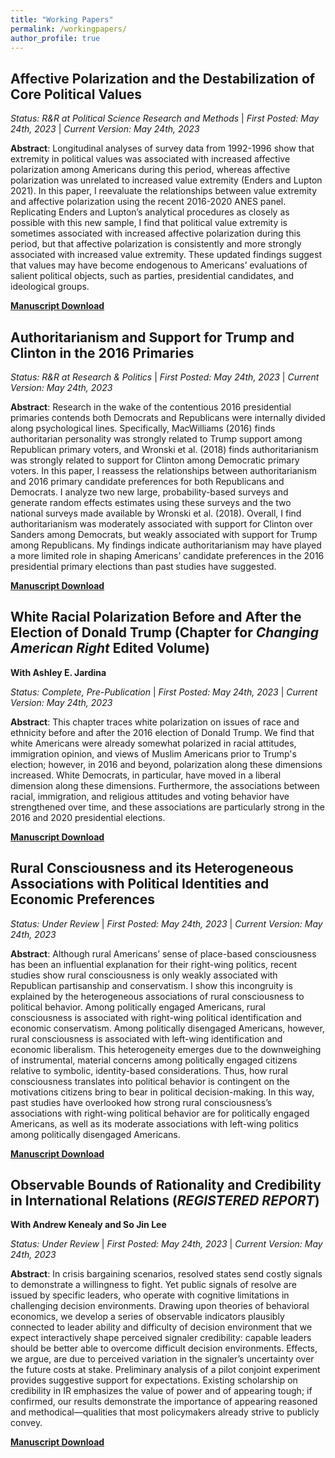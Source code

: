 ```yaml
---
title: "Working Papers"
permalink: /workingpapers/
author_profile: true
---
```

## Affective Polarization and the Destabilization of Core Political Values

*Status: R&R at Political Science Research and Methods*  |  *First Posted: May 24th, 2023*  |  *Current Version: May 24th, 2023*

**Abstract**: Longitudinal analyses of survey data from 1992-1996 show that extremity in political values was associated with increased affective polarization among Americans during this period, whereas affective polarization was unrelated to increased value extremity (Enders and Lupton 2021). In this paper, I reevaluate the relationships between value extremity and affective polarization using the recent 2016-2020 ANES panel. Replicating Enders and Lupton’s analytical procedures as closely as possible with this new sample, I find that political value extremity is sometimes associated with increased affective polarization during this period, but that affective polarization is consistently and more strongly associated with increased value extremity. These updated findings suggest that values may have become endogenous to Americans’ evaluations of salient political objects, such as parties, presidential candidates, and ideological groups.

[**Manuscript Download**](https://trentoll.github.io/files/psrm_values_05.24.23.pdf)

## Authoritarianism and Support for Trump and Clinton in the 2016 Primaries

*Status: R&R at Research & Politics*  |  *First Posted: May 24th, 2023*  |  *Current Version: May 24th, 2023*

**Abstract**: Research in the wake of the contentious 2016 presidential primaries contends both Democrats and Republicans were internally divided along psychological lines. Specifically, MacWilliams (2016) finds authoritarian personality was strongly related to Trump support among Republican primary voters, and Wronski et al. (2018) finds authoritarianism was strongly related to support for Clinton among Democratic primary voters. In this paper, I reassess the relationships between authoritarianism and 2016 primary candidate preferences for both Republicans and Democrats. I analyze two new large, probability-based surveys and generate random effects estimates using these surveys and the two national surveys made available by Wronski et al. (2018). Overall, I find authoritarianism was moderately associated with support for Clinton over Sanders among Democrats, but weakly associated with support for Trump among Republicans. My findings indicate authoritarianism may have played a more limited role in shaping Americans’ candidate preferences in the 2016 presidential primary elections than past studies have suggested.

[**Manuscript Download**](https://trentoll.github.io/files/auth_2016primaries_05.24.23.pdf)

## White Racial Polarization Before and After the Election of Donald Trump (Chapter for *Changing American Right* Edited Volume)
**With Ashley E. Jardina**

*Status: Complete, Pre-Publication*  |  *First Posted: May 24th, 2023*  |  *Current Version: May 24th, 2023*

**Abstract**: This chapter traces white polarization on issues of race and ethnicity before and after the 2016 election of Donald Trump. We find that white Americans were already somewhat polarized in racial attitudes, immigration opinion, and views of Muslim Americans prior to Trump's election; however, in 2016 and beyond, polarization along these dimensions increased. White Democrats, in particular, have moved in a liberal dimension along these dimensions. Furthermore, the associations between racial, immigration, and religious attitudes and voting behavior have strengthened over time, and these associations are particularly strong in the 2016 and 2020 presidential elections. 

[**Manuscript Download**](https://trentoll.github.io/files/racepol_chapter_05.24.23.pdf)

## Rural Consciousness and its Heterogeneous Associations with Political Identities and Economic Preferences

*Status: Under Review*  |  *First Posted: May 24th, 2023*  |  *Current Version: May 24th, 2023*

**Abstract**: Although rural Americans’ sense of place-based consciousness has been an influential explanation for their right-wing politics, recent studies show rural consciousness is only weakly associated with Republican partisanship and conservatism. I show this incongruity is explained by the heterogeneous associations of rural consciousness to political behavior. Among politically engaged Americans, rural consciousness is associated with right-wing political identification and economic conservatism. Among politically disengaged Americans, however, rural consciousness is associated with left-wing identification and economic liberalism. This heterogeneity emerges due to the downweighing of instrumental, material concerns among politically engaged citizens relative to symbolic, identity-based considerations. Thus, how rural consciousness translates into political behavior is contingent on the motivations citizens bring to bear in political decision-making. In this way, past studies have overlooked how strong rural consciousness’s associations with right-wing political behavior are for politically engaged Americans, as well as its moderate associations with left-wing politics among politically disengaged Americans. 

[**Manuscript Download**](https://trentoll.github.io/files/ruralconsc_05.24.2023.pdf)

## Observable Bounds of Rationality and Credibility in International Relations (*REGISTERED REPORT*)
**With Andrew Kenealy and So Jin Lee**

*Status: Under Review*  |  *First Posted: May 24th, 2023*  |  *Current Version: May 24th, 2023*

**Abstract**: In crisis bargaining scenarios, resolved states send costly signals to demonstrate a willingness to fight. Yet public signals of resolve are issued by specific leaders, who operate with cognitive limitations in challenging decision environments. Drawing upon theories of behavioral economics, we develop a series of observable indicators plausibly connected to leader ability and difficulty of decision environment that we expect interactively shape perceived signaler
credibility: capable leaders should be better able to overcome difficult decision environments. Effects, we argue, are due to perceived variation in the signaler’s uncertainty over the future costs at stake. Preliminary analysis of a pilot conjoint experiment provides suggestive support for expectations. Existing scholarship on credibility in IR emphasizes the value of power and of appearing tough; if confirmed, our results demonstrate the importance of appearing reasoned and methodical—qualities that most policymakers already strive to publicly convey.

[**Manuscript Download**](https://trentoll.github.io/files/signaling_rr_05.24.23.pdf)
